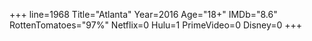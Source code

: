 +++
line=1968
Title="Atlanta"
Year=2016
Age="18+"
IMDb="8.6"
RottenTomatoes="97%"
Netflix=0
Hulu=1
PrimeVideo=0
Disney=0
+++

